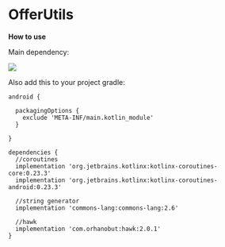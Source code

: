# OfferUtils

**How to use**

Main dependency:

[![](https://jitpack.io/v/IgorBondarenko/OfferUtils.svg)](https://jitpack.io/#IgorBondarenko/OfferUtils)

Also add this to your project gradle:

```
android {

  packagingOptions {
    exclude 'META-INF/main.kotlin_module'
  }
  
}

dependencies {
  //coroutines
  implementation 'org.jetbrains.kotlinx:kotlinx-coroutines-core:0.23.3'
  implementation 'org.jetbrains.kotlinx:kotlinx-coroutines-android:0.23.3'

  //string generator
  implementation 'commons-lang:commons-lang:2.6'

  //hawk
  implementation 'com.orhanobut:hawk:2.0.1'
}
```
